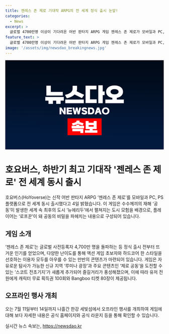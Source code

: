 ```yaml
---
title: 젠레스 존 제로 기대작 ARPG의 전 세계 정식 출시 눈앞!
categories:
  - News
excerpt: >
  글로벌 4700만명 이상이 기다려온 어반 판타지 ARPG 게임 젠레스 존 제로가 모바일과 PC, PS 플랫폼으로 동시 출시되었습니다. 이 게임은 수수께끼의 재해로 인해 최후의 도시에서 펼쳐지는 모험을 제공하며, 뜨거운 인기를 얻고 있는 만반의 콘텐츠를 자랑합니다. 게임 출시를 기념해 특별 혜택도 제공되며, 오프라인 행사도 예정되어 있습니다. 자세한 내용은 공식 홈페이지와 라운지에서 확인할 수 있습니다.
feature_text: >
  글로벌 4700만명 이상이 기다려온 어반 판타지 ARPG 게임 젠레스 존 제로가 모바일과 PC, PS 플랫폼으로 동시 출시되었습니다. 이 게임은 수수께끼의 재해로 인해 최후의 도시에서 펼쳐지는 모험을 제공하며, 뜨거운 인기를 얻고 있는 만반의 콘텐츠를 자랑합니다. 게임 출시를 기념해 특별 혜택도 제공되며, 오프라인 행사도 예정되어 있습니다. 자세한 내용은 공식 홈페이지와 라운지에서 확인할 수 있습니다.
image: '/assets/img/newsdao_breakingnews.jpg'
---
```


<p><img src="/assets/img/newsdao_breakingnews.jpg" alt="firstkoreanews 속보" /></p>

<h1>호요버스, 하반기 최고 기대작 '젠레스 존 제로' 전 세계 동시 출시</h1>

<p data-ke-size="size16">호요버스(HoYoverse)는 신작 어반 판타지 ARPG ‘젠레스 존 제로’를 모바일과 PC, PS 플랫폼으로 전 세계 동시 출시했다고 4일 밝혔습니다. 이 게임은 수수께끼의 재해 ‘공동’이 발생한 세계 속 최후의 도시 ‘뉴에리두’에서 펼쳐지는 도시 모험을 배경으로, 플레이어는 ‘로프꾼’이 돼 공동의 비밀을 파헤치는 내용으로 구성되어 있습니다.</p>

<h2 data-ke-size="size23">게임 소개</h2>

<p data-ke-size="size16">‘젠레스 존 제로’는 글로벌 사전등록자 4,700만 명을 돌파하는 등 정식 출시 전부터 뜨거운 인기를 얻었으며, 다양한 난이도를 통해 액션 게임 초보자와 하드코어 한 스타일을 선호하는 이용자 모두를 아우를 수 있는 만반의 콘텐츠가 마련되어 있습니다. 게임은 자유로운 탐사가 가능한 신규 지역 ‘루미나 광장’과 주요 콘텐츠인 ‘제로 공동’을 도전할 수 있는 ‘스코트 전초기지’가 새롭게 추가되어 즐길거리가 풍성해졌으며, 이에 따라 유저 전원에게 캐릭터 무료 획득권 100회와 Bangboo 티켓 80장이 제공됩니다.</p>

<h2 data-ke-size="size23">오프라인 행사 개최</h2>

<p data-ke-size="size16">오는 7월 11일부터 14일까지 나흘간 한강 세빛섬에서 오프라인 행사를 개최하여 게임에 대해 보다 자세한 내용은 공식 홈페이지와 공식 라운지 등을 통해 확인할 수 있습니다.</p>
실시간 뉴스 속보는, <a href="https://newsdao.kr" rel="dofollow">https://newsdao.kr</a>


